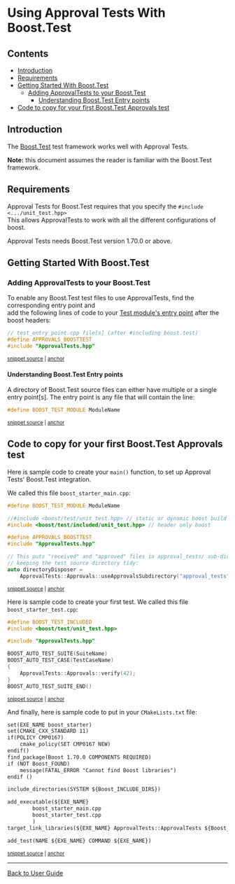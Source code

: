 <a id="top"></a>

# Using Approval Tests With Boost.Test

<!-- toc -->
## Contents

  * [Introduction](#introduction)
  * [Requirements](#requirements)
  * [Getting Started With Boost.Test](#getting-started-with-boosttest)
    * [Adding ApprovalTests to your Boost.Test](#adding-approvaltests-to-your-boosttest)
      * [Understanding Boost.Test Entry points](#understanding-boosttest-entry-points)
  * [Code to copy for your first Boost.Test Approvals test](#code-to-copy-for-your-first-boosttest-approvals-test)<!-- endToc -->

## Introduction

The [Boost.Test](https://www.boost.org/doc/libs/1_72_0/libs/test/doc/html/index.html) test framework works well with Approval Tests.

**Note:** this document assumes the reader is familiar with the Boost.Test framework.

## Requirements

Approval Tests for Boost.Test requires that you specify the `#include <.../unit_test.hpp>`  
This allows ApprovalTests to work with all the different configurations of boost.  

Approval Tests needs Boost.Test version 1.70.0 or above.

## Getting Started With Boost.Test

### Adding ApprovalTests to your Boost.Test

To enable any Boost.Test test files to use ApprovalTests,
find the corresponding entry point and  
add the following lines of code to your [Test module's entry point](https://www.boost.org/doc/libs/1_72_0/libs/test/doc/html/boost_test/adv_scenarios/entry_point_overview.html) 
after the boost headers:

<!-- snippet: boost_test_main -->
<a id='snippet-boost_test_main'></a>
```cpp
// test_entry_point.cpp file[s] (after #including boost.test)
#define APPROVALS_BOOSTTEST
#include "ApprovalTests.hpp"
```
<sup><a href='/tests/Boost_Tests/main.cpp#L8-L12' title='Snippet source file'>snippet source</a> | <a href='#snippet-boost_test_main' title='Start of snippet'>anchor</a></sup>
<!-- endSnippet -->

#### Understanding Boost.Test Entry points

A directory of Boost.Test source files can either have multiple or a single entry point[s]. 
The entry point is any file that will contain the line:

<!-- snippet: boost_test_entry_point -->
<a id='snippet-boost_test_entry_point'></a>
```cpp
#define BOOST_TEST_MODULE ModuleName
```
<sup><a href='/tests/Boost_Tests/main.cpp#L1-L3' title='Snippet source file'>snippet source</a> | <a href='#snippet-boost_test_entry_point' title='Start of snippet'>anchor</a></sup>
<!-- endSnippet -->

## Code to copy for your first Boost.Test Approvals test

Here is sample code to create your `main()` function, to set up Approval Tests' Boost.Test integration.

We called this file `boost_starter_main.cpp`:

<!-- snippet: boost_starter_main.cpp -->
<a id='snippet-boost_starter_main.cpp'></a>
```cpp
#define BOOST_TEST_MODULE ModuleName

//#include <boost/test/unit_test.hpp> // static or dynamic boost build
#include <boost/test/included/unit_test.hpp> // header only boost

#define APPROVALS_BOOSTTEST
#include "ApprovalTests.hpp"

// This puts "received" and "approved" files in approval_tests/ sub-directory,
// keeping the test source directory tidy:
auto directoryDisposer =
    ApprovalTests::Approvals::useApprovalsSubdirectory("approval_tests");
```
<sup><a href='/examples/boost_starter/boost_starter_main.cpp#L1-L12' title='Snippet source file'>snippet source</a> | <a href='#snippet-boost_starter_main.cpp' title='Start of snippet'>anchor</a></sup>
<!-- endSnippet -->

Here is sample code to create your first test. We called this file `boost_starter_test.cpp`:

<!-- snippet: boost_starter_test.cpp -->
<a id='snippet-boost_starter_test.cpp'></a>
```cpp
#define BOOST_TEST_INCLUDED
#include <boost/test/unit_test.hpp>

#include "ApprovalTests.hpp"

BOOST_AUTO_TEST_SUITE(SuiteName)
BOOST_AUTO_TEST_CASE(TestCaseName)
{
    ApprovalTests::Approvals::verify(42);
}
BOOST_AUTO_TEST_SUITE_END()
```
<sup><a href='/examples/boost_starter/boost_starter_test.cpp#L1-L11' title='Snippet source file'>snippet source</a> | <a href='#snippet-boost_starter_test.cpp' title='Start of snippet'>anchor</a></sup>
<!-- endSnippet -->

And finally, here is sample code to put in your `CMakeLists.txt` file:

<!-- snippet: boost_starter_cmake -->
<a id='snippet-boost_starter_cmake'></a>
```txt
set(EXE_NAME boost_starter)
set(CMAKE_CXX_STANDARD 11)
if(POLICY CMP0167)
    cmake_policy(SET CMP0167 NEW)
endif()
find_package(Boost 1.70.0 COMPONENTS REQUIRED)
if (NOT Boost_FOUND)
    message(FATAL_ERROR "Cannot find Boost libraries")
endif ()

include_directories(SYSTEM ${Boost_INCLUDE_DIRS})

add_executable(${EXE_NAME}
        boost_starter_main.cpp
        boost_starter_test.cpp
        )
target_link_libraries(${EXE_NAME} ApprovalTests::ApprovalTests ${Boost_LIBRARIES})

add_test(NAME ${EXE_NAME} COMMAND ${EXE_NAME})
```
<sup><a href='/examples/boost_starter/CMakeLists.txt#L16-L36' title='Snippet source file'>snippet source</a> | <a href='#snippet-boost_starter_cmake' title='Start of snippet'>anchor</a></sup>
<!-- endSnippet -->

---

[Back to User Guide](/doc/README.md#top)
